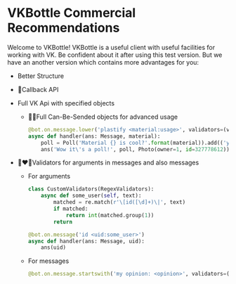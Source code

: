# VKBottle Commercial Recommendations

Welcome to VKBottle! VKBottle is a useful client with useful facilities for working with VK. Be confident about it after using this test version. But we have an another version which contains more advantages for you:

* Better Structure

* :call_me_hand:Callback API

* Full VK Api with specified objects
  
  * :man_technologist:Full Can-Be-Sended objects for advanced usage
    
    ```python
    @bot.on.message.lower('plastify <material:usage>', validators=(validators.SafeMessage)}:
    async def handler(ans: Message, material):
        poll = Poll('Material {} is cool?'.format(material)).add(('yes', 'noh'))
        ans('Wow it\'s a poll!', poll, Photo(owner=1, id=327778612))
    ```

* :couple_with_heart_woman_man:Validators for arguments in messages and also messages
  
  * For arguments
    
    ```python
    class CustomValidators(RegexValidators):
        async def some_user(self, text):
            matched = re.match(r'\[id([\d]+)\|', text)
            if matched:
                return int(matched.group(1))
            return
    
    @bot.on.message('id <uid:some_user>')
    async def handler(ans: Message, uid):
        ans(uid)
    ```
  
  * For messages
    
    ```python
    @bot.on.message.startswith('my opinion: <opinion>', validators=(validators.SafeMessage))
    ```
   

